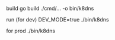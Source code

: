 build 
go build ./cmd/... -o bin/k8dns

run (for dev)
DEV_MODE=true ./bin/k8dns 

for prod
./bin/k8dns 
